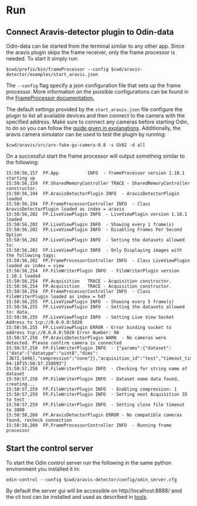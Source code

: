# Run

## Connect Aravis-detector plugin to Odin-data

Odin-data can be started from the terminal similar to any other app. Since the aravis plugin skips the frame receiver, only the frame processor is needed. To start it simply run:

```shell
$cwd/prefix/bin/frameProcessor --config $cwd/aravis-detector/examples/start_aravis.json
```

The ```--config``` flag specify a json configuration file that sets up the frame processor. More information on the possible configurations can be found in the [FrameProcessor documentation.](https://odin-detector.github.io/odin-data/master/user/explanations/frame-processor.html)

The default settings provided by the ```start_aravis.json``` file configure the plugin to list all available devices and then connect to the camera with the specified address. Make sure to connect any cameras before starting Odin, to do so you can follow the [guide given in explanations](../reference/camera). Additionally, the aravis camera simulator can be used to test the plugin by running:

```shell
$cwd/aravis/src/arv-fake-gv-camera-0.8 -s GV02 -d all
```

On a successful start the frame processor will output something similar to the following:

```shell
15:50:56,157  FP.App           INFO  - frameProcessor version 1.10.1 starting up
15:50:56,159  FP.SharedMemoryController TRACE - SharedMemoryController constructor.
15:50:56,194  FP.AravisDetectorPlugin INFO  - AravisDetectorPlugin loaded
15:50:56,194  FP.FrameProcessorController INFO  - Class AravisDetectorPlugin loaded as index = aravis
15:50:56,202  FP.LiveViewPlugin INFO  - LiveViewPlugin version 1.10.1 loaded
15:50:56,202  FP.LiveViewPlugin INFO  - Showing every 1 frame(s)
15:50:56,202  FP.LiveViewPlugin INFO  - Disabling Frames Per Second Option
15:50:56,202  FP.LiveViewPlugin INFO  - Setting the datasets allowed to: 
15:50:56,202  FP.LiveViewPlugin INFO  - Only Displaying images with the following tags: 
15:50:56,202  FP.FrameProcessorController INFO  - Class LiveViewPlugin loaded as index = view
15:50:56,254  FP.FileWriterPlugin INFO  - FileWriterPlugin version 1.10.1 loaded
15:50:56,254  FP.Acquisition   TRACE - Acquisition constructor.
15:50:56,254  FP.Acquisition   TRACE - Acquisition constructor.
15:50:56,254  FP.FrameProcessorController INFO  - Class FileWriterPlugin loaded as index = hdf
15:50:56,255  FP.LiveViewPlugin INFO  - Showing every 5 frame(s)
15:50:56,255  FP.LiveViewPlugin INFO  - Setting the datasets allowed to: data,
15:50:56,255  FP.LiveViewPlugin INFO  - Setting Live View Socket Address to tcp://0.0.0.0:5020
15:50:56,255  FP.LiveViewPlugin ERROR - Error binding socket to address tcp://0.0.0.0:5020 Error Number: 98
15:50:57,258  FP.AravisDetectorPlugin WARN  - No cameras were detected. Please confirm camera is connected
15:50:57,258  FP.FileWriterPlugin INFO  - {"params":{"dataset":{"data":{"datatype":"uint8","dims":[3672,5496],"compression":"none"}},"acquisition_id":"test","timeout_timer_period":3000},"msg_type":"cmd","msg_val":"configure","id":0,"timestamp":"2024-04-18T15:50:57.258893"}
15:50:57,258  FP.FileWriterPlugin INFO  - Checking for string name of dataset
15:50:57,258  FP.FileWriterPlugin INFO  - Dataset name data found, creating...
15:50:57,259  FP.FileWriterPlugin INFO  - Enabling compression: 1
15:50:57,259  FP.FileWriterPlugin INFO  - Setting next Acquisition ID to test
15:50:57,259  FP.FileWriterPlugin INFO  - Setting close file timeout to 3000
15:50:58,260  FP.AravisDetectorPlugin ERROR - No compatible cameras found, recheck connection
15:50:58,260  FP.FrameProcessorController INFO  - Running frame processor
```

## Start the control server

To start the Odin control server run the following in the same python environment you installed it in:

```shell
odin-control --config $cwd/aravis-detector/config/odin_server.cfg
```

By default the server gui will be accessible on http//localhost:8888/ amd the cli tool can be installed and used as described in [tools](tools).
